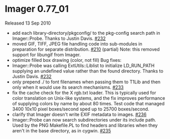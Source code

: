 # Imager 0.77_01

Released 13 Sep 2010

- add each library-directory/pkgconfig/ to the pkg-config search path in Imager::Probe. Thanks to Justin Davis. [#232](https://github.com/tonycoz/imager/issues/232)
- moved GIF, TIFF, JPEG file handling code into sub-modules in preparation for separate distribution. [#210](https://github.com/tonycoz/imager/issues/210) (partial)
Note: this removed support for libungif from Imager.
- optimize filled box drawing (color, not fill)
Bug fixes:
- Imager::Probe was calling ExtUtils::Liblist to initialize LD_RUN_PATH supplying an undefined value rather than the found directory. Thanks to Justin Davis. [#232](https://github.com/tonycoz/imager/issues/232)
- only prepend ./ to font filenames when passing them to T1Lib and then only when it would use its search mechanisms. [#233](https://github.com/tonycoz/imager/issues/233)
- fix the cache check for the X rgb.txt loader. This is typically used for color translation on Unix-like systems, and the fix improves performance of supplying colors by name by about 80 times. Test code that managed 3400 10x10 pixel boxes/second sped up to 25700 boxes/second.
- clarify that Imager doesn't write EXIF metadata to images. [#236](https://github.com/tonycoz/imager/issues/236)
- Imager::Probe can now search subdirectories under its include path. Used by the PNG Makefile.PL to find headers and libraries when they aren't in the base directory, as in cygwin. [#235](https://github.com/tonycoz/imager/issues/235)